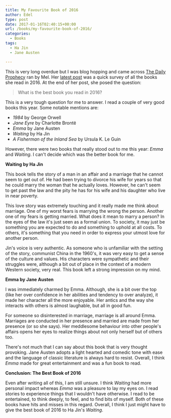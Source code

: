 ```yaml
---
title: My Favourite Book of 2016
author: Edel
type: post
date: 2017-01-16T02:40:15+00:00
url: /books/my-favourite-book-of-2016/
categories:
  - Books
tags:
  - Ha Jin
  - Jane Austen

---
```

This is very long overdue but I was blog hopping and came across [The Daily Prophecy][1] ran by Mel. Her [latest post][2] was a quick survey of all the books she read in 2016. At the end of her post, she posed the question:

> What is the best book you read in 2016?

This is a very tough question for me to answer. I read a couple of very good books this year. Some notable mentions are:

  * _1984_ by George Orwell
  * _Jane Eyre_ by Charlotte Brontë
  * _Emma_ by Jane Austen
  * _Waiting_ by Ha Jin
  * _A Fisherman of the Inland Sea_ by Ursula K. Le Guin

However, there were two books that really stood out to me this year: _Emma_ and _Waiting_. I can't decide which was the better book for me.

**Waiting by Ha Jin**

This book tells the story of a man in an affair and a marriage that he cannot seem to get out of. He had been trying to divorce his wife for years so that he could marry the woman that he actually loves. However, he can't seem to get past the law and the pity he has for his wife and his daughter who live in near poverty.

This love story was extremely touching and it really made me think about marriage. One of my worst fears is marrying the wrong the person. Another one of my fears is getting married. What does it mean to marry a person? In the eyes of the law it's just seen as a formal union. To society, it may just be something you are expected to do and something to uphold at all costs. To others, it's something that you need in order to express your utmost love for another person.

Jin's voice is very authentic. As someone who is unfamiliar with the setting of the story, communist China in the 1960's, it was very easy to get a sense of the culture and values. His characters were sympathetic and their struggles were, although a bit out of place in the context of a modern Western society, very real. This book left a strong impression on my mind. 

**Emma by Jane Austen**

I was immediately charmed by Emma. Although, she is a bit over the top (like her over confidence in her abilities and tendency to over analyze), it made her character all the more enjoyable. Her antics and the way she interacts with others is almost laughable, but all in good fun.

For someone so disinterested in marriage, marriage is all around Emma. Marriages are conducted in her presence and married are made from her presence (or so she says). Her meddlesome behaviour into other people's affairs opens her eyes to realize things about not only herself but of others too.

There's not much that I can say about this book that is very thought provoking. Jane Austen adopts a light hearted and comedic tone with ease and the language of classic literature is always hard to resist. Overall, I think _Emma_ made for great entertainment and was a fun book to read.

**Conclusion: The Best Book of 2016** 

Even after writing all of this, I am still unsure. I think _Waiting_ had more personal impact whereas _Emma_ was a pleasure to lay my eyes on. I read stories to experience things that I wouldn't have otherwise. I read to be entertained, to think deeply, to feel, and to find bits of myself. Both of these books have hits and misses in this regard. Overall, I think I just might have to give the best book of 2016 to Ha Jin's _Waiting_.

 [1]: https://thedailyprophecy.blogspot.ca
 [2]: https://thedailyprophecy.blogspot.ca/2017/01/7th-annual-end-of-year-survey-2016-part.html